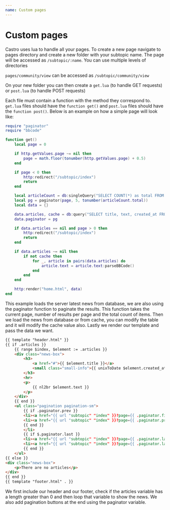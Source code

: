 ```yaml
---
name: Custom pages
---
```


# Custom pages

Castro uses lua to handle all your pages. To create a new page navigate to pages directory and create a new folder with your subtopic name. The page will be accessed as `/subtopic/:name`. You can use multiple levels of directories

`pages/community/view` can be accessed as `/subtopic/community/view`

On your new folder you can then create a `get.lua` (to handle GET requests) or `post.lua` (to handle POST requests)

Each file must contain a function with the method they correspond to. `get.lua` files should have the `function get()` and `post.lua` files should have the `function post()`. Below is an example on how a simple page will look like:

```lua
require "paginator"
require "bbcode"

function get()
    local page = 0

    if http.getValues.page ~= nil then
        page = math.floor(tonumber(http.getValues.page) + 0.5)
    end

    if page < 0 then
        http:redirect("/subtopic/index")
        return
    end

    local articleCount = db:singleQuery("SELECT COUNT(*) as total FROM castro_articles", true)
    local pg = paginator(page, 5, tonumber(articleCount.total))
    local data = {}

    data.articles, cache = db:query("SELECT title, text, created_at FROM castro_articles ORDER BY id DESC LIMIT ?, ?", pg.limit, pg.offset, true)
    data.paginator = pg

    if data.articles == nil and page > 0 then
        http:redirect("/subtopic/index")
        return
    end

    if data.articles ~= nil then
        if not cache then
            for _, article in pairs(data.articles) do
                article.text = article.text:parseBBCode()
            end
        end
    end

    http:render("home.html", data)
end
```

This example loads the server latest news from database, we are also using the paginator function to paginate the results. This function takes the current page, number of results per page and the total count of items. Then we load the news from database or from cache, you can modify the table and it will modify the cache value also.
Lastly we render our template and pass the data we want.

```html
{{ template "header.html" }}
{{ if .articles }}
    {{ range $index, $element := .articles }}
    <div class="news-box">
        <h3>
            <a href="#">{{ $element.title }}</a>
            <small class="small-info">{{ unixToDate $element.created_at }}</small>
        </h3>
        <hr>
        <p>
            {{ nl2br $element.text }}
        </p>
    </div>
    {{ end }}
    <ul class="pagination pagination-sm">
        {{ if .paginator.prev }}
        <li><a href="{{ url "subtopic" "index" }}?page={{ .paginator.firstpage.num }}">First</a></li>
        <li><a href="{{ url "subtopic" "index" }}?page={{ .paginator.prevnumber }}">&lt;</a></li>
        {{ end }}
        </li>
        {{ if $.paginator.last }}
        <li><a href="{{ url "subtopic" "index" }}?page={{ .paginator.lastnumber }}">&gt;</a></li>
        <li><a href="{{ url "subtopic" "index" }}?page={{ .paginator.lastpage.num }}">Last</a></li>
        {{ end }}
    </ul>
{{ else }}
<div class="news-box">
    <p>There are no articles</p>
</div>
{{ end }}
{{ template "footer.html" . }}
```

We first include our header and our footer, check if the articles variable has a length greater than 0 and then loop that variable to show the news. We also add pagination buttons at the end using the paginator variable.